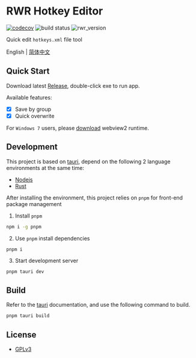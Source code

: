 # RWR Hotkey Editor

[![codecov](https://codecov.io/gh/Kreedzt/rwr-hotkey-editor/branch/master/graph/badge.svg?token=MWGXZH7GO9)](https://codecov.io/gh/Kreedzt/rwr-hotkey-editor)
![build status](https://github.com/Kreedzt/rwr-hotkey-editor/actions/workflows/ci.yml/badge.svg?branch=master)
![rwr_version](https://badgen.net/badge/RWR/1.96/orange)

Quick edit `hotkeys.xml` file tool

English | [简体中文](README_zhCN.md)

## Quick Start
Download latest [Release](https://github.com/Kreedzt/rwr-hotkey-editor/releases), double-click exe to run app.

Available features:

-   [x] Save by group
-   [x] Quick overwrite

For `Windows 7` users, please [download](https://developer.microsoft.com/en-us/microsoft-edge/webview2/#download-section) webview2 runtime.

## Development

This project is based on [tauri](https://tauri.app/),  depend on the following 2 language environments at the same time:

-   [Nodejs](https://nodejs.org/en/)
-   [Rust](https://www.rust-lang.org/)

After installing the environment, this project relies on `pnpm` for front-end package management

1. Install `pnpm`

```bash
npm i -g pnpm
```

2. Use `pnpm` install dependencies

```bash
pnpm i
```

3. Start development server

```
pnpm tauri dev
```

## Build

Refer to the [tauri](https://tauri.app/zh/v1/guides/building/) documentation, and use the following command to build.

```bash
pnpm tauri build
```

## License

-   [GPLv3](https://opensource.org/licenses/GPL-3.0)


